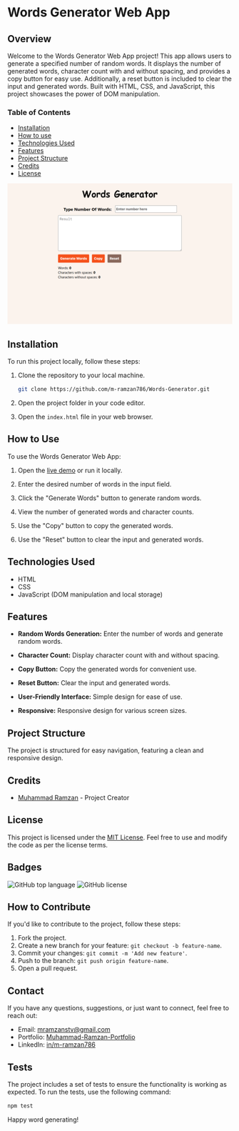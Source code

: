 # Words Generator Web App

## Overview

Welcome to the Words Generator Web App project! This app allows users to generate a specified number of random words. It displays the number of generated words, character count with and without spacing, and provides a copy button for easy use. Additionally, a reset button is included to clear the input and generated words. Built with HTML, CSS, and JavaScript, this project showcases the power of DOM manipulation.

### Table of Contents

- [Installation](#installation)
- [How to use](#how-to-use)
- [Technologies Used](#technologies-used)
- [Features](#features)
- [Project Structure](#project-structure)
- [Credits](#credits)
- [License](#license)

![Words Generator Web App Screenshot](words-generator-thumbnail.png)

## Installation

To run this project locally, follow these steps:

1. Clone the repository to your local machine.
    ```bash
    git clone https://github.com/m-ramzan786/Words-Generator.git
    ```

2. Open the project folder in your code editor.

3. Open the `index.html` file in your web browser.

## How to Use

To use the Words Generator Web App:

1. Open the [live demo](https://words-generator-ochre.vercel.app/) or run it locally.

2. Enter the desired number of words in the input field.

3. Click the "Generate Words" button to generate random words.

4. View the number of generated words and character counts.

5. Use the "Copy" button to copy the generated words.

6. Use the "Reset" button to clear the input and generated words.

## Technologies Used

- HTML
- CSS
- JavaScript (DOM manipulation and local storage)

## Features

- **Random Words Generation:** Enter the number of words and generate random words.

- **Character Count:** Display character count with and without spacing.

- **Copy Button:** Copy the generated words for convenient use.

- **Reset Button:** Clear the input and generated words.

- **User-Friendly Interface:** Simple design for ease of use.

- **Responsive:** Responsive design for various screen sizes.

## Project Structure

The project is structured for easy navigation, featuring a clean and responsive design.

## Credits

- [Muhammad Ramzan](https://github.com/m-ramzan786) - Project Creator

## License

This project is licensed under the [MIT License](LICENSE). Feel free to use and modify the code as per the license terms.

## Badges

![GitHub top language](https://img.shields.io/github/languages/top/m-ramzan786/Words-Generator)
![GitHub license](https://img.shields.io/github/license/m-ramzan786/Words-Generator)

## How to Contribute

If you'd like to contribute to the project, follow these steps:

1. Fork the project.
2. Create a new branch for your feature: `git checkout -b feature-name`.
3. Commit your changes: `git commit -m 'Add new feature'`.
4. Push to the branch: `git push origin feature-name`.
5. Open a pull request.

## Contact

If you have any questions, suggestions, or just want to connect, feel free to reach out:

- Email: [mramzanstv@gmail.com](mramzanstv@gmail.com)
- Portfolio: [Muhammad-Ramzan-Portfolio](https://muhammad-ramzan.vercel.app/)
- LinkedIn: [in/m-ramzan786](https://www.linkedin.com/in/m-ramzan786/)

## Tests

The project includes a set of tests to ensure the functionality is working as expected. To run the tests, use the following command:
```bash
npm test
```

Happy word generating!

